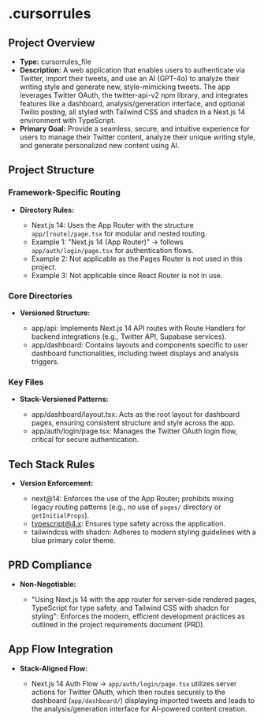 # .cursorrules

## Project Overview

*   **Type:** cursorrules_file
*   **Description:** A web application that enables users to authenticate via Twitter, import their tweets, and use an AI (GPT-4o) to analyze their writing style and generate new, style-mimicking tweets. The app leverages Twitter OAuth, the twitter-api-v2 npm library, and integrates features like a dashboard, analysis/generation interface, and optional Twilio posting, all styled with Tailwind CSS and shadcn in a Next.js 14 environment with TypeScript.
*   **Primary Goal:** Provide a seamless, secure, and intuitive experience for users to manage their Twitter content, analyze their unique writing style, and generate personalized new content using AI.

## Project Structure

### Framework-Specific Routing

*   **Directory Rules:**

    *   Next.js 14: Uses the App Router with the structure `app/[route]/page.tsx` for modular and nested routing.
    *   Example 1: "Next.js 14 (App Router)" → follows `app/auth/login/page.tsx` for authentication flows.
    *   Example 2: Not applicable as the Pages Router is not used in this project.
    *   Example 3: Not applicable since React Router is not in use.

### Core Directories

*   **Versioned Structure:**

    *   app/api: Implements Next.js 14 API routes with Route Handlers for backend integrations (e.g., Twitter API, Supabase services).
    *   app/dashboard: Contains layouts and components specific to user dashboard functionalities, including tweet displays and analysis triggers.

### Key Files

*   **Stack-Versioned Patterns:**

    *   app/dashboard/layout.tsx: Acts as the root layout for dashboard pages, ensuring consistent structure and style across the app.
    *   app/auth/login/page.tsx: Manages the Twitter OAuth login flow, critical for secure authentication.

## Tech Stack Rules

*   **Version Enforcement:**

    *   next@14: Enforces the use of the App Router; prohibits mixing legacy routing patterns (e.g., no use of `pages/` directory or `getInitialProps`).
    *   <typescript@4.x>: Ensures type safety across the application.
    *   tailwindcss with shadcn: Adheres to modern styling guidelines with a blue primary color theme.

## PRD Compliance

*   **Non-Negotiable:**

    *   "Using Next.js 14 with the app router for server-side rendered pages, TypeScript for type safety, and Tailwind CSS with shadcn for styling": Enforces the modern, efficient development practices as outlined in the project requirements document (PRD).

## App Flow Integration

*   **Stack-Aligned Flow:**

    *   Next.js 14 Auth Flow → `app/auth/login/page.tsx` utilizes server actions for Twitter OAuth, which then routes securely to the dashboard (`app/dashboard/`) displaying imported tweets and leads to the analysis/generation interface for AI-powered content creation.
